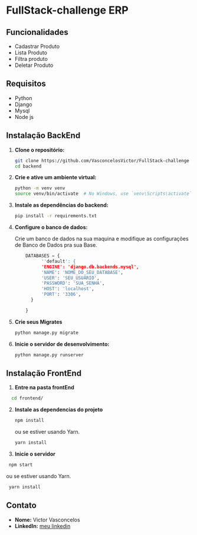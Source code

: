 # FullStack-challenge ERP

## Funcionalidades

- Cadastrar Produto
- Lista Produto
- Filtra produto
- Deletar Produto

## Requisitos

- Python
- Django
- Mysql
- Node js

## Instalação BackEnd

1. **Clone o repositório:**
    ```bash
    git clone https://github.com/VasconcelosVictor/FullStack-challenge
    cd backend
    ```

2. **Crie e ative um ambiente virtual:**

    ```bash
    python -m venv venv
    source venv/bin/activate  # No Windows, use `venv\Scripts\activate`
    ```

4. **Instale as dependências do backend:**
    ```bash
    pip install -r requirements.txt
    ```

5. **Configure o banco de dados:**

    Crie um banco de dados na sua maquina e modifique as configurações de Banco de Dados pra sua Base.
    ```python
        DATABASES = {
              ''default': {
              'ENGINE': 'django.db.backends.mysql',  
              'NAME': 'NOME_DO_SEU_DATABASE',               
              'USER': 'SEU_USUÁRIO',                     
              'PASSWORD': 'SUA_SENHA',                  
              'HOST': 'localhost',                   
              'PORT': '3306',                      
          }
    
        }
    
     ```

6.  **Crie seus Migrates**

    ```bash
    python manage.py migrate
    ```

7. **Inicie o servidor de desenvolvimento:**
    ```bash
    python manage.py runserver
    ```

## Instalação FrontEnd

1. **Entre na pasta frontEnd**
```bash
  cd frontend/

```
2. **Instale as dependencias do projeto**
   ```bash
   npm install 
   ```
   ou se estiver usando Yarn.
   
   ```bash
   yarn install 
   ```
3. **Inicie o servidor**
  ```bash
   npm start
   ```
  ou se estiver usando Yarn.
  ```bash
   yarn install 
   ```

## Contato

- **Nome:** Victor Vasconcelos
- **LinkedIn:** [meu linkedin](https://www.linkedin.com/in/victor-vasconcelos-barbosa/)

